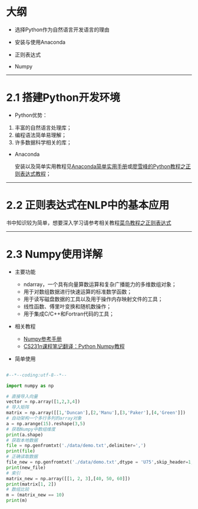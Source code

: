 # 大纲

- 选择Python作为自然语言开发语言的理由

- 安装与使用Anaconda

- 正则表达式

- Numpy

---

# 2.1 搭建Python开发环境


- Python优势：

1. 丰富的自然语言处理库；
2. 编程语法简单易理解；
3. 许多数据科学相关的库；

- Anaconda

	安装以及简单实用教程见[Anaconda简单实用手册](https://blog.csdn.net/github_39655029/article/details/85238899)或[廖雪峰的Python教程之正则表达式教程](https://www.liaoxuefeng.com/wiki/1016959663602400/1017639890281664)；

---

# 2.2 正则表达式在NLP中的基本应用

书中知识较为简单，想要深入学习请参考相关教程[菜鸟教程之正则表达式](https://www.runoob.com/regexp/regexp-syntax.html)

---

# 2.3 Numpy使用详解

- 主要功能

	- ndarray，一个具有向量算数运算和复杂广播能力的多维数组对象；
	- 用于对数组数据进行快速运算的标准数学函数；
	- 用于读写磁盘数据的工具以及用于操作内存映射文件的工具；
	- 线性函数、傅里叶变换和随机数操作；
	- 用于集成C/C++和Fortran代码的工具；

- 相关教程

	- [Numpy参考手册](https://www.numpy.org.cn/reference/index.html)
	- [CS231n课程笔记翻译：Python Numpy教程](https://zhuanlan.zhihu.com/p/20878530)

- 简单使用

```python

#--*--coding:utf-8--*--

import numpy as np

# 直接导入向量
vector = np.array([1,2,3,4])
# 导入矩阵
matrix = np.array([[1,'Duncan'],[2,'Manu'],[3,'Paker'],[4,'Green']])
# 自动架构一个多行多列的array对象
a = np.arange(15).reshape(3,5)
# 获取Numpy中数组维度
print(a.shape)
# 获取本地数据
file = np.genfromtxt('./data/demo.txt',delimiter=',')
print(file)
# 正确读取数据
file_new = np.genfromtxt('./data/demo.txt',dtype = 'U75',skip_header=1,delimiter=',')
print(new_file)
# 索引
matrix_new = np.array([[1, 2, 3],[40, 50, 60]])
print(matrix[1, 2])
# 数组比较
m = (matrix_new == 10)
print(m)
```



